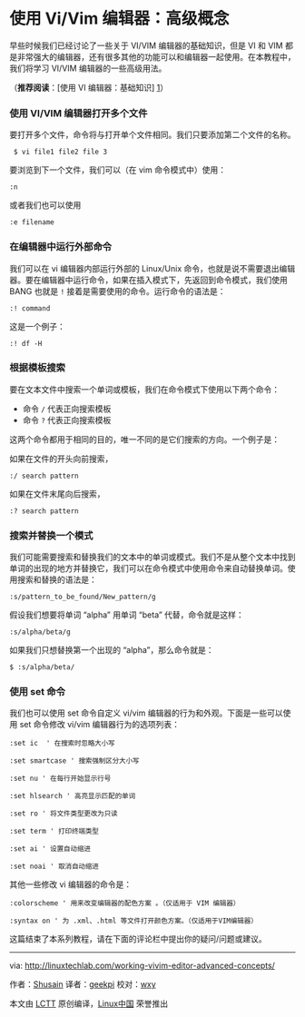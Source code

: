 使用 Vi/Vim 编辑器：高级概念
======

早些时候我们已经讨论了一些关于 VI/VIM 编辑器的基础知识，但是 VI 和 VIM 都是非常强大的编辑器，还有很多其他的功能可以和编辑器一起使用。在本教程中，我们将学习 VI/VIM 编辑器的一些高级用法。

（**推荐阅读**：[使用 VI 编辑器：基础知识] [1]）

### 使用 VI/VIM 编辑器打开多个文件

要打开多个文件，命令将与打开单个文件相同。我们只要添加第二个文件的名称。

```
 $ vi file1 file2 file 3
```

要浏览到下一个文件，我们可以（在 vim 命令模式中）使用：

```
:n
```

或者我们也可以使用

```
:e filename
```

### 在编辑器中运行外部命令

我们可以在 vi 编辑器内部运行外部的 Linux/Unix 命令，也就是说不需要退出编辑器。要在编辑器中运行命令，如果在插入模式下，先返回到命令模式，我们使用 BANG 也就是 `!` 接着是需要使用的命令。运行命令的语法是：

```
:! command
```

这是一个例子：

```
:! df -H
```

### 根据模板搜索

要在文本文件中搜索一个单词或模板，我们在命令模式下使用以下两个命令：

* 命令 `/` 代表正向搜索模板
* 命令 `?` 代表正向搜索模板

这两个命令都用于相同的目的，唯一不同的是它们搜索的方向。一个例子是：

如果在文件的开头向前搜索，

```
:/ search pattern 
```

如果在文件末尾向后搜索，

```
:? search pattern
``` 

### 搜索并替换一个模式

我们可能需要搜索和替换我们的文本中的单词或模式。我们不是从整个文本中找到单词的出现的地方并替换它，我们可以在命令模式中使用命令来自动替换单词。使用搜索和替换的语法是：

```
:s/pattern_to_be_found/New_pattern/g
```

假设我们想要将单词 “alpha” 用单词 “beta” 代替，命令就是这样：

```
:s/alpha/beta/g
```

如果我们只想替换第一个出现的 “alpha”，那么命令就是：

```
$ :s/alpha/beta/
```

### 使用 set 命令

我们也可以使用 set 命令自定义 vi/vim 编辑器的行为和外观。下面是一些可以使用 set 命令修改 vi/vim 编辑器行为的选项列表：

```
:set ic  ' 在搜索时忽略大小写

:set smartcase ' 搜索强制区分大小写

:set nu ' 在每行开始显示行号

:set hlsearch ' 高亮显示匹配的单词

:set ro ' 将文件类型更改为只读

:set term ' 打印终端类型

:set ai ' 设置自动缩进

:set noai ' 取消自动缩进
```

其他一些修改 vi 编辑器的命令是：

```
:colorscheme ' 用来改变编辑器的配色方案 。（仅适用于 VIM 编辑器）

:syntax on ' 为 .xml、.html 等文件打开颜色方案。（仅适用于VIM编辑器）
```

这篇结束了本系列教程，请在下面的评论栏中提出你的疑问/问题或建议。


--------------------------------------------------------------------------------

via: http://linuxtechlab.com/working-vivim-editor-advanced-concepts/

作者：[Shusain][a]
译者：[geekpi](https://github.com/geekpi)
校对：[wxy](https://github.com/wxy)

本文由 [LCTT](https://github.com/LCTT/TranslateProject) 原创编译，[Linux中国](https://linux.cn/) 荣誉推出

[a]:http://linuxtechlab.com/author/shsuain/
[1]:http://linuxtechlab.com/working-vi-editor-basics/
